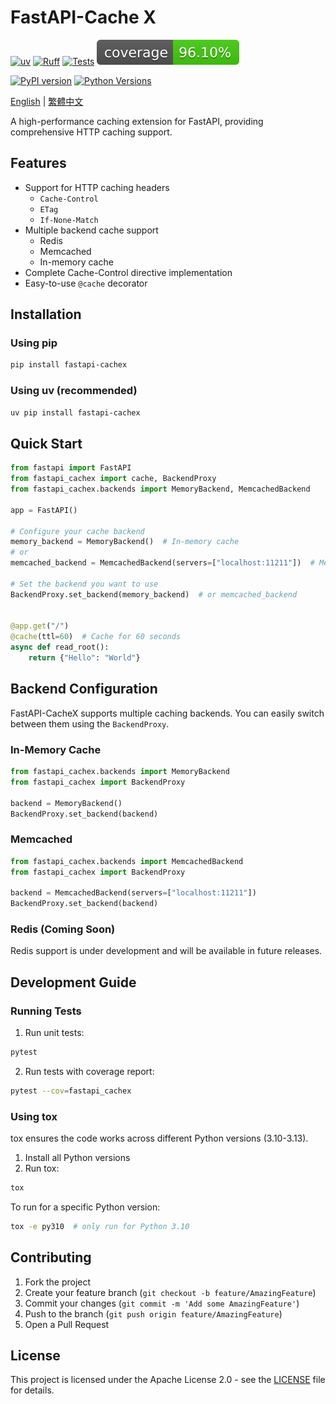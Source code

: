 # FastAPI-Cache X

[![uv](https://img.shields.io/endpoint?url=https://raw.githubusercontent.com/astral-sh/uv/main/assets/badge/v0.json)](https://github.com/astral-sh/uv)
[![Ruff](https://img.shields.io/endpoint?url=https://raw.githubusercontent.com/astral-sh/ruff/main/assets/badge/v2.json)](https://github.com/astral-sh/ruff)
[![Tests](https://github.com/allen0099/FastAPI-CacheX/actions/workflows/test.yml/badge.svg)](https://github.com/allen0099/FastAPI-CacheX/actions/workflows/test.yml)
[![Coverage Status](https://raw.githubusercontent.com/allen0099/FastAPI-CacheX/coverage-badge/coverage.svg)](https://github.com/allen0099/FastAPI-CacheX/actions/workflows/test.yml)

[![PyPI version](https://badge.fury.io/py/fastapi-cachex.svg)](https://badge.fury.io/py/fastapi-cachex)
[![Python Versions](https://img.shields.io/pypi/pyversions/fastapi-cachex.svg)](https://pypi.org/project/fastapi-cachex/)

[English](README.md) | [繁體中文](docs/README.zh-TW.md)

A high-performance caching extension for FastAPI, providing comprehensive HTTP caching support.

## Features

- Support for HTTP caching headers
    - `Cache-Control`
    - `ETag`
    - `If-None-Match`
- Multiple backend cache support
    - Redis
    - Memcached
    - In-memory cache
- Complete Cache-Control directive implementation
- Easy-to-use `@cache` decorator

## Installation

### Using pip

```bash
pip install fastapi-cachex
```

### Using uv (recommended)

```bash
uv pip install fastapi-cachex
```

## Quick Start

```python
from fastapi import FastAPI
from fastapi_cachex import cache, BackendProxy
from fastapi_cachex.backends import MemoryBackend, MemcachedBackend

app = FastAPI()

# Configure your cache backend
memory_backend = MemoryBackend()  # In-memory cache
# or
memcached_backend = MemcachedBackend(servers=["localhost:11211"])  # Memcached

# Set the backend you want to use
BackendProxy.set_backend(memory_backend)  # or memcached_backend


@app.get("/")
@cache(ttl=60)  # Cache for 60 seconds
async def read_root():
    return {"Hello": "World"}
```

## Backend Configuration

FastAPI-CacheX supports multiple caching backends. You can easily switch between them using the `BackendProxy`.

### In-Memory Cache

```python
from fastapi_cachex.backends import MemoryBackend
from fastapi_cachex import BackendProxy

backend = MemoryBackend()
BackendProxy.set_backend(backend)
```

### Memcached

```python
from fastapi_cachex.backends import MemcachedBackend
from fastapi_cachex import BackendProxy

backend = MemcachedBackend(servers=["localhost:11211"])
BackendProxy.set_backend(backend)
```

### Redis (Coming Soon)

Redis support is under development and will be available in future releases.

## Development Guide

### Running Tests

1. Run unit tests:

```bash
pytest
```

2. Run tests with coverage report:

```bash
pytest --cov=fastapi_cachex
```

### Using tox

tox ensures the code works across different Python versions (3.10-3.13).

1. Install all Python versions
2. Run tox:

```bash
tox
```

To run for a specific Python version:

```bash
tox -e py310  # only run for Python 3.10
```

## Contributing

1. Fork the project
2. Create your feature branch (`git checkout -b feature/AmazingFeature`)
3. Commit your changes (`git commit -m 'Add some AmazingFeature'`)
4. Push to the branch (`git push origin feature/AmazingFeature`)
5. Open a Pull Request

## License

This project is licensed under the Apache License 2.0 - see the [LICENSE](LICENSE) file for details.
